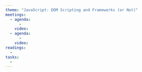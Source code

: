 ```yaml
---
theme: "JavaScript: DOM Scripting and Frameworks (or Not)"
meetings:
  - agenda:
      -
    video:
  - agenda:
      -
    video:
readings:
  -
tasks:
  -
---
```


